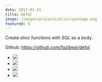 ```yaml
---
date: 2017-01-21
title: Defql
image: /images/projects/elixirpackage.png
featured: 4
---
```


Create elixir functions with SQL as a body.

Github: https://github.com/fazibear/defql

- ![](https://img.shields.io/hexpm/dt/defql.svg)
- ![](https://img.shields.io/github/stars/fazibear/defql.svg)
- ![](https://img.shields.io/hexpm/v/defql.svg)
- ![](https://img.shields.io/badge/license-MIT-blue.svg)
